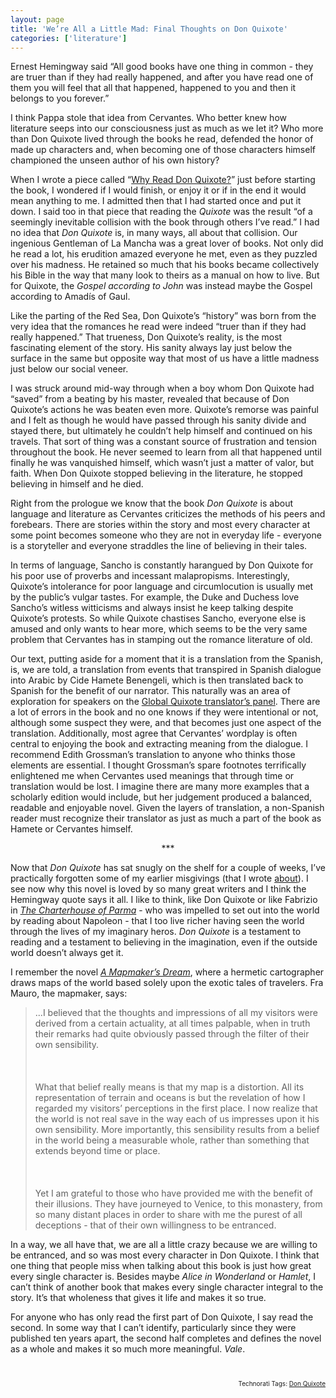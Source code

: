 ```yaml
---
layout: page
title: 'We’re All a Little Mad: Final Thoughts on Don Quixote'
categories: ['literature']
---
```

<p>
Ernest Hemingway said &#8220;All good books have one thing in common - they are truer than if they had really happened, and after you have read one of them you will feel that all that happened, happened to you and then it belongs to you forever.&#8221;
<br />
</p><p>
I think Pappa stole that idea from Cervantes. Who better knew how literature seeps into our consciousness just as much as we let it? Who more than Don Quixote lived through the books he read, defended the honor of made up characters and, when becoming one of those characters himself championed the unseen author of his own history?
<br />
</p><p>
When I wrote a piece called &#8220;<a href="http://www.400windmills.com/2005/04/why_read_don_qu.html">Why Read Don Quixote?</a>&#8221; just before starting the book, I wondered if I would finish, or enjoy it or if in the end it would mean anything to me. I admitted then that I had started once and put it down. I said too in that piece that reading the <em>Quixote</em> was the result &#8220;of a seemingly inevitable collision with the book through others I&#8217;ve read.&#8221; I had no idea that <em>Don Quixote</em> is, in many ways, all about that collision. Our ingenious Gentleman of La Mancha was a great lover of books. Not only did he read a lot, his erudition amazed everyone he met, even as they puzzled over his madness. He retained so much that his books became collectively his Bible in the way that many look to theirs as a manual on how to live. But for Quixote, the <em>Gospel according to John</em> was instead maybe the Gospel according to Amad&#237;s of Gaul.
<br />
</p><p>
Like the parting of the Red Sea, Don Quixote&#8217;s &#8220;history&#8221; was born from the very idea that the romances he read were indeed &#8220;truer than if they had really happened.&#8221; That trueness, Don Quixote&#8217;s reality, is the most fascinating element of the story. His sanity always lay just below the surface in the same but opposite way that most of us have a little madness just below our social veneer.
<br />
</p><p>
I was struck around mid-way through when a boy whom Don Quixote had &#8220;saved&#8221; from a beating by his master, revealed that because of Don Quixote&#8217;s actions he was beaten even more. Quixote&#8217;s remorse was painful and I felt as though he would have passed through his sanity divide and stayed there, but ultimately he couldn&#8217;t help himself and continued on his travels. That sort of thing was a constant source of frustration and tension throughout the book. He never seemed to learn from all that happened until finally he was vanquished himself, which wasn&#8217;t just a matter of valor, but faith. When Don Quixote stopped believing in the literature, he stopped believing in himself and he died.
<br />
</p><p>
Right from the prologue we know that the book <em>Don Quixote</em> is about language and literature as Cervantes criticizes the methods of his peers and forebears. There are stories within the story and most every character at some point becomes someone who they are not in everyday life - everyone is a storyteller and everyone straddles the line of believing in their tales.
<br />
</p><p>
In terms of language, Sancho is constantly harangued by Don Quixote for his poor use of proverbs and incessant malapropisms. Interestingly, Quixote&#8217;s intolerance for poor language and circumlocution is usually met by the public&#8217;s vulgar tastes. For example, the Duke and Duchess love Sancho&#8217;s witless witticisms and always insist he keep talking despite Quixote&#8217;s protests. So while Quixote chastises Sancho, everyone else is amused and only wants to hear more, which seems to be the very same problem that Cervantes has in stamping out the romance literature of old.
<br />
</p><p>
Our text, putting aside for a moment that it is a translation from the Spanish, is, we are told, a translation from events that transpired in Spanish dialogue into Arabic by Cide Hamete Benengeli, which is then translated back to Spanish for the benefit of our narrator. This naturally was an area of exploration for speakers on the <a href="http://www.400windmills.com/2005/04/pen_world_voice.html">Global Quixote translator&#8217;s panel</a>. There are a lot of errors in the book and no one knows if they were intentional or not, although some suspect they were, and that becomes just one aspect of the translation. Additionally, most agree that Cervantes&#8217; wordplay is often central to enjoying the book and extracting meaning from the dialogue. I recommend Edith Grossman&#8217;s translation to anyone who thinks those elements are essential. I thought Grossman&#8217;s spare footnotes terrifically enlightened me when Cervantes used meanings that through time or translation would be lost. I imagine there are many more examples that a scholarly edition would include, but her judgement produced a balanced, readable and enjoyable novel. Given the layers of translation, a non-Spanish reader must recognize their translator as just as much a part of the book as Hamete or Cervantes himself.
<br />
</p><p style="text-align:center">
***
<br />
</p><p>
Now that <em>Don Quixote</em> has sat snugly on the shelf for a couple of weeks, I&#8217;ve practically forgotten some of my earlier misgivings (that I wrote <a href="http://www.400windmills.com/2005/04/the_knight_of_t.html">about</a>). I see now why this novel is loved by so many great writers and I think the Hemingway quote says it all. I like to think, like Don Quixote or like Fabrizio in <em><a href="http://www.amazon.com/exec/obidos/redirect?tag=bookenompolic-20%26link_code=xm2%26camp=2025%26creative=165953%26path=http://www.amazon.com/gp/redirect.html%253fASIN=0679783180%2526tag=bookenompolic-20%2526lcode=xm2%2526cID=2025%2526ccmID=165953%2526location=/o/ASIN/0679783180%25253FSubscriptionId=02ZH6J1W0649DTNS6002" id="2025%2526ccmID=165953%2526location=/o/ASIN/0679783180%25253FSubscriptionId=02ZH6J1W0649DTNS6002">The Charterhouse of Parma</a></em> - who was impelled to set out into the world by reading about Napoleon - that I too live richer having seen the world through the lives of my imaginary heros. <em>Don Quixote</em> is a testament to reading and a testament to believing in the imagination, even if the outside world doesn&#8217;t always get it.
<br />
</p><p>
I remember the novel <em><a href="http://www.amazon.com/exec/obidos/redirect?tag=bookenompolic-20%26link_code=xm2%26camp=2025%26creative=165953%26path=http://www.amazon.com/gp/redirect.html%253fASIN=0446673382%2526tag=bookenompolic-20%2526lcode=xm2%2526cID=2025%2526ccmID=165953%2526location=/o/ASIN/0446673382%25253FSubscriptionId=02ZH6J1W0649DTNS6002" id="2025%2526ccmID=165953%2526location=/o/ASIN/0446673382%25253FSubscriptionId=02ZH6J1W0649DTNS6002">A Mapmaker&#8217;s Dream</a></em>, where a hermetic cartographer draws maps of the world based solely upon the exotic tales of travelers. Fra Mauro, the mapmaker, says:
<br />
</p><blockquote><p>
...I believed that the thoughts and impressions of all my visitors were derived from a certain actuality, at all times palpable, when in truth their remarks had quite obviously passed through the filter of their own sensibility.
<br />
<br />
<br />
<br />What that belief really means is that my map is a distortion. All its representation of terrain and oceans is but the revelation of how I regarded my visitors&#8217; perceptions in the first place. I now realize that the world is not real save in the way each of us impresses upon it his own sensibility. More importantly, this sensibility results from a belief in the world being a measurable whole, rather than something that extends beyond time or place.
<br />
<br />
<br />
<br />Yet I am grateful to those who have provided me with the benefit of their illusions. They have journeyed to Venice, to this monastery, from so many distant places in order to share with me the purest of all deceptions - that of their own willingness to be entranced.
<br />
</p></blockquote><p>
In a way, we all have that, we are all a little crazy because we are willing to be entranced, and so was most every character in Don Quixote. I think that one thing that people miss when talking about this book is just how great every single character is. Besides maybe <em>Alice in Wonderland</em> or <em>Hamlet</em>, I can&#8217;t think of another book that makes every single character integral to the story. It&#8217;s that wholeness that gives it life and makes it so true.
<br />
</p><p>
For anyone who has only read the first part of Don Quixote, I say read the second. In some way that I can&#8217;t identify, particularly since they were published ten years apart, the second half completes and defines the novel as a whole and makes it so much more meaningful. <em>Vale</em>.
<br />
</p>
<br />
<!-- technorati tags start --><p style="text-align:right;font-size:10px">Technorati Tags: <a href="http://technorati.com/tag/Don Quixote" rel="tag">Don Quixote</a></p><!-- technorati tags end -->

